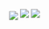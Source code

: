 <img align="center" src="https://github-readme-stats.vercel.app/api/top-langs/?username=LeandroVish&theme=midnight-purple&layout=compact&hide=html,css,scss,shell,procfile">
<img src="https://github-readme-stats.vercel.app/api?username=LeandroVish&show_icons=true&bg_color=00000000">
<img src="https://github-readme-stats.vercel.app/api/top-langs/?username=LeandroVish&hide_progress=true">